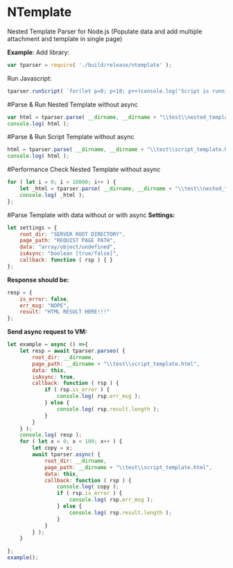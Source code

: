 # NTemplate
Nested Template Parser for Node.js (Populate data and add multiple attachment and template in single page)

<b>Example</b>:
Add library:
```js
var tparser = require( './build/release/ntemplate' );
```
Run Javascript:
```js
tparser.runScript( `for(let p=0; p<10; p++)console.log('Script is running...' + p)` );
```
#Parse & Run Nested Template without async
```js
var html = tparser.parse( __dirname, __dirname + "\\test\\nested_template.html.html" );
console.log( html );
```
#Parse & Run Script Template without async
```js
html = tparser.parse( __dirname, __dirname + "\\test\\script_template.html.html", this );
console.log( html );
```
#Performance Check Nested Template without async
```js
for ( let i = 0; i < 10000; i++ ) {
    let _html = tparser.parse( __dirname, __dirname + "\\test\\nested_template.html" );
    console.log( _html );
};
```
#Parse Template with data without or with async
<b>Settings:</b>
```js
let settings = {
    root_dir: "SERVER ROOT DIRECTORY",
    page_path: "REQUIST PAGE PATH",
    data: "array/object/undefined",
    isAsync: "boolean [true/false]",
    callback: function ( rsp ) { }
};
```
<b>Response should be:</b>
```js
resp = {
    is_error: false,
    err_msg: "NOPE",
    result: "HTML RESULT HERE!!!"
};
```
<b>Send async request to VM:</b>
```js
let example = async () =>{
    let resp = await tparser.parseo( {
        root_dir: __dirname,
        page_path: __dirname + "\\test\\script_template.html",
        data: this,
        isAsync: true,
        callback: function ( rsp ) {
            if ( rsp.is_error ) {
                console.log( rsp.err_msg );
            } else {
                console.log( rsp.result.length );
            }
        }
    } );
    console.log( resp );
    for ( let x = 0; x < 100; x++ ) {
        let copy = x;
        await tparser.async( {
            root_dir: __dirname,
            page_path: __dirname + "\\test\\script_template.html",
            data: this,
            callback: function ( rsp ) {
                console.log( copy );
                if ( rsp.is_error ) {
                    console.log( rsp.err_msg );
                } else {
                    console.log( rsp.result.length );
                }
            }
        } );
    }

};
example();
```
